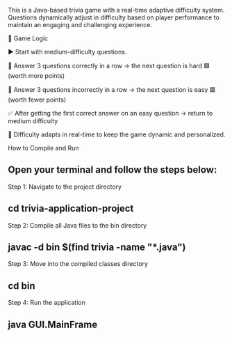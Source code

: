This is a Java-based trivia game with a real-time adaptive difficulty system. Questions dynamically adjust in difficulty based on player performance to maintain an engaging and challenging experience.

🧠 Game Logic

▶️ Start with medium-difficulty questions.

🔼 Answer 3 questions correctly in a row → the next question is hard 🟩 (worth more points)

🔽 Answer 3 questions incorrectly in a row → the next question is easy 🟥 (worth fewer points)

✅ After getting the first correct answer on an easy question → return to medium difficulty

🧠 Difficulty adapts in real-time to keep the game dynamic and personalized.

How to Compile and Run

Open your terminal and follow the steps below:
-------------------------------------------------------------------------
Step 1: Navigate to the project directory

cd trivia-application-project
---------------------------------------------------------------------------

Step 2: Compile all Java files to the bin directory

javac -d bin $(find trivia -name "*.java")
-----------------------------------------------------------------------------
 
Step 3: Move into the compiled classes directory

cd bin
----------------------------------------------------------------------------
Step 4: Run the application

java GUI.MainFrame
----------------------------------------------------------------------------